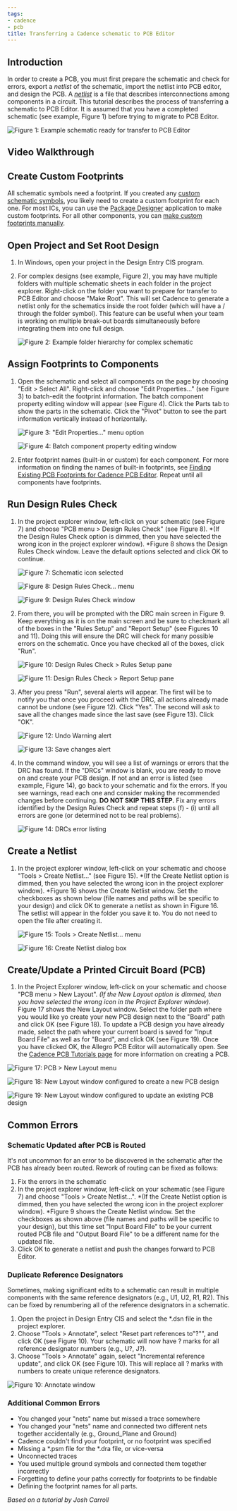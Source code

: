 ```yaml
---
tags:
- cadence
- pcb
title: Transferring a Cadence schematic to PCB Editor
---
```


## Introduction

In order to create a PCB, you must first prepare the schematic and check for errors, export a *netlist* of the schematic, import the netlist into PCB editor, and design the PCB. A *[netlist](https://en.wikipedia.org/wiki/Netlist)* is a file that describes interconnections among components in a circuit. This tutorial describes the process of transferring a schematic to PCB Editor. It is assumed that you have a completed schematic (see example, Figure 1) before trying to migrate to PCB Editor.

![Figure 1: Example schematic ready for transfer to PCB Editor](/larger/image0235.png)
           
  
## Video Walkthrough

## Create Custom Footprints

All schematic symbols need a footprint. If you created any [custom schematic symbols](/creating-a-custom-schematic-symbol-in-cadence/), you likely need to create a custom footprint for each one. For most ICs, you can use the [Package Designer](/creating-a-custom-pcb-footprint-using-package-designer-in-cadence/) application to make custom footprints. For all other components, you can [make custom footprints manually](/creating-a-custom-pcb-footprint-manually-in-cadence/).

## Open Project and Set Root Design

1.  In Windows, open your project in the Design Entry CIS program.

1.  For complex designs (see example, Figure 2), you may have multiple folders with multiple schematic sheets in each folder in the project explorer. Right-click on the folder you want to prepare for transfer to PCB Editor and choose "Make Root". This will set Cadence to generate a netlist only for the schematics inside the root folder (which will have a / through the folder symbol). This feature can be useful when your team is working on multiple break-out boards simultaneously before integrating them into one full design.

    ![Figure 2: Example folder hierarchy for complex schematic](/larger/image0236.png)
  
  
## Assign Footprints to Components

1.  Open the schematic and select all components on the page by choosing "Edit > Select All". Right-click and choose "Edit Properties..." (see Figure 3) to batch-edit the footprint information. The batch component property editing window will appear (see Figure 4). Click the Parts tab to show the parts in the schematic. Click the "Pivot" button to see the part information vertically instead of horizontally.

    ![Figure 3: "Edit Properties..." menu option](/larger/image0237.png)

    ![Figure 4: Batch component property editing window](/larger/image0238.png)

1.  Enter footprint names (built-in or custom) for each component. For more information on finding the names of built-in footprints, see [Finding Existing PCB Footprints for Cadence PCB Editor](/finding-existing-pcb-footprints-for-cadence-pcb-editor/). Repeat until all components have footprints.

## Run Design Rules Check

1. In the project explorer window, left-click on your schematic (see Figure 7) and choose "PCB menu > Design Rules Check" (see Figure 8). *(If the Design Rules Check option is dimmed, then you have selected the wrong icon in the project explorer window). *Figure 8 shows the Design Rules Check window. Leave the default options selected and click OK to continue.

    ![Figure 7: Schematic icon selected](/larger/image0239.png)
  
    ![Figure 8: Design Rules Check... menu](/larger/image0240.png)

    ![Figure 9: Design Rules Check window](/larger/image0241.png)



1.  From there, you will be prompted with the DRC main screen in Figure 9. Keep everything as it is on the main screen and be sure to checkmark all of the boxes in the "Rules Setup" and "Report Setup" (see Figures 10 and 11). Doing this will ensure the DRC will check for many possible errors on the schematic. Once you have checked all of the boxes, click "Run".

    ![Figure 10: Design Rules Check > Rules Setup pane](/larger/image0242.png)

    ![Figure 11: Design Rules Check > Report Setup pane](/larger/image0243.png)

1.  After you press "Run", several alerts will appear. The first will be to notify you that once you proceed with the DRC, all actions already made cannot be undone (see Figure 12). Click "Yes". The second will ask to save all the changes made since the last save (see Figure 13). Click "OK".

    ![Figure 12: Undo Warning alert](/larger/image0244.png)

    ![Figure 13: Save changes alert](/larger/image0245.png)

1.  In the command window, you will see a list of warnings or errors that the DRC has found. If the "DRCs" window is blank, you are ready to move on and create your PCB design. If not and an error is listed (see example, Figure 14), go back to your schematic and fix the errors. If you see warnings, read each one and consider making the recommended changes before continuing. **DO NOT SKIP THIS STEP.** Fix any errors identified by the Design Rules Check and repeat steps (f) - (i) until all errors are gone (or determined not to be real problems).

    ![Figure 14: DRCs error listing](/larger/image0246.png)

## Create a Netlist

1.  In the project explorer window, left-click on your schematic and choose "Tools > Create Netlist..." (see Figure 15). *(If the Create Netlist option is dimmed, then you have selected the wrong icon in the project explorer window). *Figure 16 shows the Create Netlist window. Set the checkboxes as shown below (file names and paths will be specific to your design) and click OK to generate a netlist as shown in Figure 16. The setlist will appear in the folder you save it to. You do not need to open the file after creating it.

    ![Figure 15: Tools > Create Netlist... menu](/larger/image0247.png)

    ![Figure 16: Create Netlist dialog box](/larger/image0248.png)

## Create/Update a Printed Circuit Board (PCB)

1. In the Project Explorer window, left-click on your schematic and choose "PCB menu > New Layout". *(If the New Layout option is dimmed, then you have selected the wrong icon in the Project Explorer window).* Figure 17 shows the New Layout window. Select the folder path where you would like yo create your new PCB design next to the "Board" path and click OK (see Figure 18). To update a PCB design you have already made, select the path where your current board is saved for "Input Board File" as well as for "Board", and click OK (see Figure 19). Once you have clicked OK, the Allegro PCB Editor will automatically open. See the [Cadence PCB Tutorials page](/getting-started-with-cadence-pcb-editor/) for more information on creating a PCB.

![Figure 17: PCB > New Layout menu](/larger/image0249.png)

![Figure 18: New Layout window configured to create a new PCB design](/larger/image0250.png)

![Figure 19: New Layout window configured to update an existing PCB design](/larger/image0251.png)

## Common Errors

### Schematic Updated after PCB is Routed

It's not uncommon for an error to be discovered in the schematic after the PCB has already been routed. Rework of routing can be fixed as follows:

1.  Fix the errors in the schematic
2.  In the project explorer window, left-click on your schematic (see Figure 7) and choose "Tools > Create Netlist...". *(If the Create Netlist option is dimmed, then you have selected the wrong icon in the project explorer window). *Figure 9 shows the Create Netlist window. Set the checkboxes as shown above (file names and paths will be specific to your design), but this time set "Input Board File" to be your current routed PCB file and "Output Board File" to be a different name for the updated file.
3.  Click OK to generate a netlist and push the changes forward to PCB Editor.

### Duplicate Reference Designators

Sometimes, making significant edits to a schematic can result in multiple components with the same reference designators (e.g., U1, U2, R1, R2). This can be fixed by renumbering all of the reference designators in a schematic.

1.  Open the project in Design Entry CIS and select the *.dsn file in the project explorer.
2.  Choose "Tools > Annotate", select "Reset part references to"?"", and click OK (see Figure 10). Your schematic will now have ? marks for all reference designator numbers (e.g., U?, J?).
3.  Choose "Tools > Annotate" again, select "Incremental reference update", and click OK (see Figure 10). This will replace all ? marks with numbers to create unique reference designators.

![Figure 10: Annotate window](/larger/image0252.png)
  
### Additional Common Errors

-   You changed your "nets" name but missed a trace somewhere
-   You changed your "nets" name and connected two different nets together accidentally (e.g., Ground_Plane and Ground)
-   Cadence couldn't find your footprint, or no footprint was specified
-   Missing a *.psm file for the *.dra file, or vice-versa
-   Unconnected traces
-   You used multiple ground symbols and connected them together incorrectly
-   Forgetting to define your paths correctly for footprints to be findable
-   Defining the footprint names for all parts.

*Based on a tutorial by Josh Carroll*
